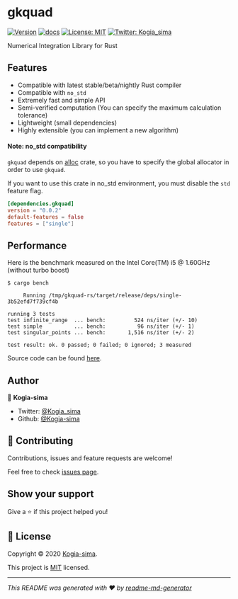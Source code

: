 # gkquad
[![Version](https://img.shields.io/crates/v/gkquad)](https://crates.io/crates/gkquad)
[![docs](https://docs.rs/gkquad/badge.svg)](https://docs.rs/gkquad)
[![License: MIT](https://img.shields.io/badge/License-MIT-yellow.svg)](https://github.com/Kogia-sima/gkquad-rs/blob/master/LICENSE)
[![Twitter: Kogia_sima](https://img.shields.io/twitter/follow/Kogia\_sima.svg?style=social)](https://twitter.com/Kogia\_sima)

Numerical Integration Library for Rust

## Features

- Compatible with latest stable/beta/nightly Rust compiler
- Compatible with `no_std`
- Extremely fast and simple API
- Semi-verified computation (You can specify the maximum calculation tolerance)
- Lightweight (small dependencies)
- Highly extensible (you can implement a new algorithm)

#### Note: no\_std compatibility

`gkquad` depends on [alloc](https://doc.rust-lang.org/alloc/) crate, so you have to specify the global allocator in order to use `gkquad`.

If you want to use this crate in no\_std environment, you must disable the `std` feature flag.

```toml
[dependencies.gkquad]
version = "0.0.2"
default-features = false
features = ["single"]
```

## Performance

Here is the benchmark measured on the Intel Core(TM) i5 @ 1.60GHz (without turbo boost)

```console
$ cargo bench

     Running /tmp/gkquad-rs/target/release/deps/single-3b52efd7f739cf4b

running 3 tests
test infinite_range  ... bench:         524 ns/iter (+/- 10)
test simple          ... bench:          96 ns/iter (+/- 1)
test singular_points ... bench:       1,516 ns/iter (+/- 2)

test result: ok. 0 passed; 0 failed; 0 ignored; 3 measured
```

Source code can be found [here](https://github.com/Kogia-sima/gkquad-rs/blob/master/gkquad/benches/single.rs).

## Author

👤 **Kogia-sima**

* Twitter: [@Kogia\_sima](https://twitter.com/Kogia\_sima)
* Github: [@Kogia-sima](https://github.com/Kogia-sima)

## 🤝 Contributing

Contributions, issues and feature requests are welcome!

Feel free to check [issues page](https://github.com/Kogia-sima/gkquad-rs/issues). 

## Show your support

Give a ⭐️ if this project helped you!


## 📝 License

Copyright © 2020 [Kogia-sima](https://github.com/Kogia-sima).

This project is [MIT](https://github.com/Kogia-sima/gkquad-rs/blob/master/LICENSE) licensed.

***
_This README was generated with ❤️ by [readme-md-generator](https://github.com/kefranabg/readme-md-generator)_
